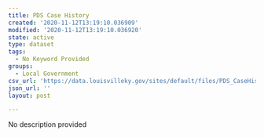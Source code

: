 ```yaml
---
title: PDS Case History
created: '2020-11-12T13:19:10.036909'
modified: '2020-11-12T13:19:10.036920'
state: active
type: dataset
tags:
  - No Keyword Provided
groups:
  - Local Government
csv_url: 'https://data.louisvilleky.gov/sites/default/files/PDS_CaseHistory.csv'
json_url: ''
layout: post

---
```

No description provided
